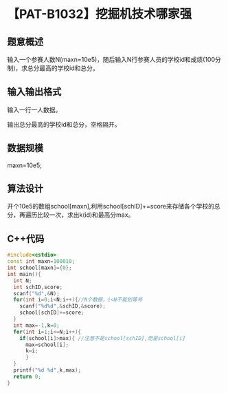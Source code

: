 # 【PAT-B1032】挖掘机技术哪家强

## 题意概述

输入一个参赛人数N(maxn=10e5)，随后输入N行参赛人员的学校id和成绩(100分制)，求总分最高的学校id和总分。

## 输入输出格式

输入一行一人数据。

输出总分最高的学校id和总分，空格隔开。

## 数据规模

maxn=10e5;

## 算法设计

开个10e5的数组school[maxn],利用school[schID]+=score来存储各个学校的总分，再遍历比较一次，求出k(id)和最高分max。

## C++代码

```cpp
#include<cstdio>
const int maxn=100010;
int school[maxn]={0};
int main(){
  int N;
  int schID,score;
  scanf("%d",&N);
  for(int i=0;i<N;i++){//N个数据，i<N不能划等号
    scanf("%d%d",&schID,&score);
    school[schID]+=score;
  }
  int max=-1,k=0;
  for(int i=1;i<=N;i++){
    if(school[i]>max){ //注意不是school[schID],而是school[i]
      max=school[i];
      k=i;
      }
  }
  printf("%d %d",k,max);
  return 0;
}
```

